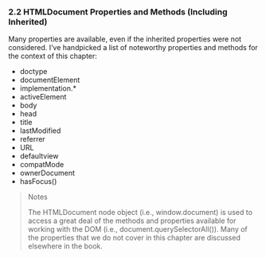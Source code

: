### 2.2 HTMLDocument Properties and Methods (Including Inherited)

Many properties are available, even if the inherited properties were not considered. I’ve handpicked a list of noteworthy properties and methods for the context of this chapter:

* doctype
* documentElement
* implementation.*
* activeElement
* body
* head
* title
* lastModified
* referrer
* URL
* defaultview
* compatMode
* ownerDocument
* hasFocus()

> Notes
>
> The HTMLDocument node object (i.e., window.document) is used to access a great deal of the methods and properties available for working with the DOM (i.e., document.querySelectorAll()). Many of the properties that we do not cover in this chapter are discussed elsewhere in the book.

